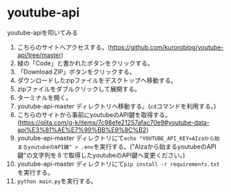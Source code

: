 # youtube-api
youtube-apiを叩いてみる

1. こちらのサイトへアクセスする。(https://github.com/kuroroblog/youtube-api/tree/master)
2. 緑の「Code」と書かれたボタンをクリックする。
3. 「Download ZIP」ボタンをクリックする。
4. ダウンロードしたzipファイルをデスクトップへ移動する。
5. zipファイルをダブルクリックして展開する。
6. ターミナルを開く。
7. youtube-api-master ディレクトリへ移動する。(`cd`コマンドを利用する。)
8. こちらのサイトから事前にyoutubeのAPI鍵を取得する。(https://qiita.com/g-k/items/7c98efe21257afac70e9#youtube-data-api%E3%81%AE%E7%99%BB%E9%8C%B2)
9. youtube-api-master ディレクトリにて`echo "YOUTUBE_API_KEY=AIzaから始まるyoutubeのAPI鍵" > .env`を実行する。("AIzaから始まるyoutubeのAPI鍵"の文字列を８で取得したyoutubeのAPI鍵へ変更ください。)
10. youtube-api-master ディレクトリにて`pip install -r requirements.txt`を実行する。
11. `python main.py`を実行する。
